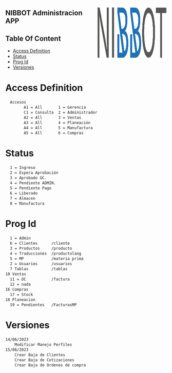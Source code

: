 <img src="./src/images/Nibbot.svg" align="right"
     alt="Size Limit logo by Anton Lovchikov" width="220" height="178">
## NIBBOT Administracion APP

## Table Of Content
- [Access Definition](#access-definition)
- [Status](#status)
- [Prog Id](#prog-id)
- [Versiones](#versiones)

# Access Definition 
````
  Accesos 
        A1 = All       1 = Gerencia
        C1 = Consulta  2 = Administrador
        A2 = All       3 = Ventas
        A3 = All       4 = Planeación
        A4 = All       5 = Manufactura
        A5 = All       6 = Compras
````
# Status 
````
  1 = Ingreso 
  2 = Espera Aprobación	
  3 = Aprobado GC.	
  4 = Pendiente ADMIN.	
  5 = Pendiente Pago	
  6 = Liberado	
  7 = Almacen	
  8 = Manufactura	
````  
# Prog Id 
````  
  1 = Admin
  6 = Clientes      /cliente
  3 = Productos     /producto
  4 = Traducciones  /productolang
  5 = MP            /materia prima
  2 = Usuarios      /usuarios
  7 Tablas          /tablas 
10 Ventas
  11 = OC           /factura
  12 = nada
16 Compras
  17 = Stock
18 Planeacion 
  19 = Pendientes   /FacturasMP  
````

# Versiones
````
14/06/2023
    Modificar Manejo Perfiles  
15/06/2023
    Crear Baja de Clientes
    Crear Baja de Cotizaciones
    Crear Baja de Ordenes de compra
````  
